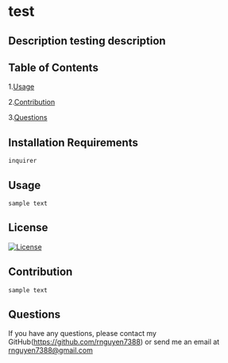 # test
## Description testing description
## Table of Contents
1.[Usage](#Usage)

2.[Contribution](#Contribution)
  
3.[Questions](#Questions)
## Installation Requirements
    inquirer
## Usage
    sample text
## License
[![License](https://img.shields.io/badge/license-MIT-blue.svg)](https://shields.io/)
## Contribution
    sample text
## Questions

If you have any questions, please contact my GitHub(https://github.com/rnguyen7388) or send me an email at rnguyen7388@gmail.com